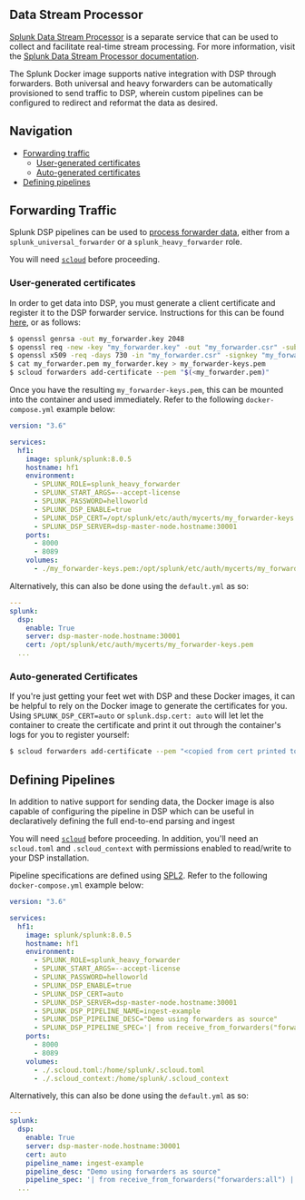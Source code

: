 ## Data Stream Processor
[Splunk Data Stream Processor](https://www.splunk.com/en_us/software/stream-processing.html) is a separate service that can be used to collect and facilitate real-time stream processing. For more information, visit the [Splunk Data Stream Processor documentation](https://docs.splunk.com/Documentation/DSP).

The Splunk Docker image supports native integration with DSP through forwarders. Both universal and heavy forwarders can be automatically provisioned to send traffic to DSP, wherein custom pipelines can be configured to redirect and reformat the data as desired.

## Navigation

* [Forwarding traffic](#forwarding-traffic)
  * [User-generated certificates](#user-generated-certificates)
  * [Auto-generated certificates](#auto-generated-certificates)
* [Defining pipelines ](#defining-pipelines)

## Forwarding Traffic
Splunk DSP pipelines can be used to [process forwarder data](https://docs.splunk.com/Documentation/DSP/1.1.0/User/SenddataUF), either from a `splunk_universal_forwarder` or a `splunk_heavy_forwarder` role.

You will need [`scloud`](https://github.com/splunk/splunk-cloud-sdk-go) before proceeding.

### User-generated certificates
In order to get data into DSP, you must generate a client certificate and register it to the DSP forwarder service. Instructions for this can be found [here](https://docs.splunk.com/Documentation/DSP/1.1.0/Data/Forwarder), or as follows:
```bash
$ openssl genrsa -out my_forwarder.key 2048
$ openssl req -new -key "my_forwarder.key" -out "my_forwarder.csr" -subj "/C=US/ST=CA/O=my_organization/CN=my_forwarder/emailAddress=email@example.com"
$ openssl x509 -req -days 730 -in "my_forwarder.csr" -signkey "my_forwarder.key" -out "my_forwarder.pem" -sha256
$ cat my_forwarder.pem my_forwarder.key > my_forwarder-keys.pem
$ scloud forwarders add-certificate --pem "$(<my_forwarder.pem)" 
```

Once you have the resulting `my_forwarder-keys.pem`, this can be mounted into the container and used immediately. Refer to the following `docker-compose.yml` example below:
```yaml
version: "3.6"

services:
  hf1:
    image: splunk/splunk:8.0.5
    hostname: hf1
    environment:
      - SPLUNK_ROLE=splunk_heavy_forwarder
      - SPLUNK_START_ARGS=--accept-license
      - SPLUNK_PASSWORD=helloworld
      - SPLUNK_DSP_ENABLE=true
      - SPLUNK_DSP_CERT=/opt/splunk/etc/auth/mycerts/my_forwarder-keys.pem
      - SPLUNK_DSP_SERVER=dsp-master-node.hostname:30001
    ports:
      - 8000
      - 8089
    volumes:
      - ./my_forwarder-keys.pem:/opt/splunk/etc/auth/mycerts/my_forwarder-keys.pem
```

Alternatively, this can also be done using the `default.yml` as so:
```yaml
---
splunk:
  dsp:
    enable: True
    server: dsp-master-node.hostname:30001
    cert: /opt/splunk/etc/auth/mycerts/my_forwarder-keys.pem
  ...
```

### Auto-generated Certificates
If you're just getting your feet wet with DSP and these Docker images, it can be helpful to rely on the Docker image to generate the certificates for you. Using `SPLUNK_DSP_CERT=auto` or `splunk.dsp.cert: auto` will let let the container to create the certificate and print it out through the container's logs for you to register yourself:
```bash
$ scloud forwarders add-certificate --pem "<copied from cert printed to container stdout>" 
```

## Defining Pipelines
In addition to native support for sending data, the Docker image is also capable of configuring the pipeline in DSP which can be useful in declaratively defining the full end-to-end parsing and ingest 

You will need [`scloud`](https://github.com/splunk/splunk-cloud-sdk-go) before proceeding. In addition, you'll need an `scloud.toml` and `.scloud_context` with permissions enabled to read/write to your DSP installation.

Pipeline specifications are defined using [SPL2](https://docs.splunk.com/Documentation/DSP/1.1.0/User/SPL2). Refer to the following `docker-compose.yml` example below:
```yaml
version: "3.6"

services:
  hf1:
    image: splunk/splunk:8.0.5
    hostname: hf1
    environment:
      - SPLUNK_ROLE=splunk_heavy_forwarder
      - SPLUNK_START_ARGS=--accept-license
      - SPLUNK_PASSWORD=helloworld
      - SPLUNK_DSP_ENABLE=true
      - SPLUNK_DSP_CERT=auto
      - SPLUNK_DSP_SERVER=dsp-master-node.hostname:30001
      - SPLUNK_DSP_PIPELINE_NAME=ingest-example
      - SPLUNK_DSP_PIPELINE_DESC="Demo using forwarders as source"
      - SPLUNK_DSP_PIPELINE_SPEC='| from receive_from_forwarders("forwarders:all") | into index("", "main");'
    ports:
      - 8000
      - 8089
    volumes:
      - ./.scloud.toml:/home/splunk/.scloud.toml
      - ./.scloud_context:/home/splunk/.scloud_context
```

Alternatively, this can also be done using the `default.yml` as so:
```yaml
---
splunk:
  dsp:
    enable: True
    server: dsp-master-node.hostname:30001
    cert: auto
    pipeline_name: ingest-example
    pipeline_desc: "Demo using forwarders as source"
    pipeline_spec: '| from receive_from_forwarders("forwarders:all") | into index("", "main");'
  ...
```